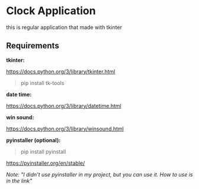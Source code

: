 # Clock Application

this is regular application that made with tkinter



## Requirements

**tkinter:**

https://docs.python.org/3/library/tkinter.html

>pip install tk-tools

**date time:**

https://docs.python.org/3/library/datetime.html

**win sound:**

https://docs.python.org/3/library/winsound.html

**pyinstaller (optional):**

>pip install pyinstall

https://pyinstaller.org/en/stable/

*Note: "I didn't use pyinstaller in my project, but you can use it. How to use is in the link"*
